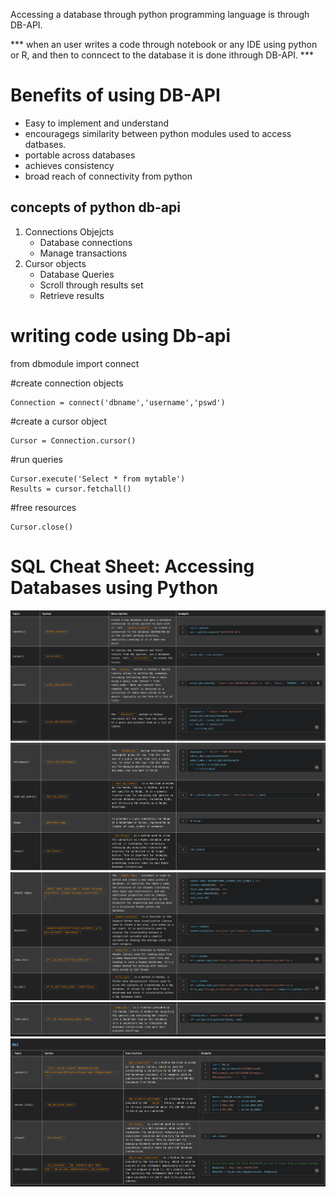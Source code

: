 Accessing a database through python programming language is through DB-API.


*** when an user writes a code through notebook or any IDE using python or R, and then to conncect to the database it is done ithrough DB-API. ***

# Benefits of using DB-API

- Easy to implement and understand
- encouragegs similarity between python modules used to access datbases.
- portable across databases
- achieves consistency
- broad reach of connectivity from python

## concepts of  python db-api

1. Connections Objejcts
   - Database connections
   - Manage transactions
2. Cursor objects
   - Database Queries
   - Scroll through results set
   - Retrieve results

# writing code using Db-api

from dbmodule import connect

#create connection objects

    Connection = connect('dbname','username','pswd')

#create a cursor object

    Cursor = Connection.cursor()

#run queries

    Cursor.execute('Select * from mytable')
    Results = cursor.fetchall()

#free resources

    Cursor.close()


# SQL Cheat Sheet: Accessing Databases using Python
![alt text](assests/access_db/image.png)
![alt text](assests/access_db/image-1.png)
![alt text](assests/access_db/image-2.png)
![alt text](assests/access_db/image-4.png)
![alt text](assests/access_db/image-3.png)